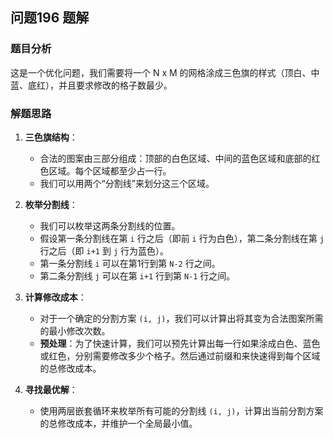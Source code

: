 ## 问题196 题解

### 题目分析

这是一个优化问题，我们需要将一个 N x M 的网格涂成三色旗的样式（顶白、中蓝、底红），并且要求修改的格子数最少。

### 解题思路

1.  **三色旗结构**：
    -   合法的图案由三部分组成：顶部的白色区域、中间的蓝色区域和底部的红色区域。每个区域都至少占一行。
    -   我们可以用两个“分割线”来划分这三个区域。

2.  **枚举分割线**：
    -   我们可以枚举这两条分割线的位置。
    -   假设第一条分割线在第 `i` 行之后（即前 `i` 行为白色），第二条分割线在第 `j` 行之后（即 `i+1` 到 `j` 行为蓝色）。
    -   第一条分割线 `i` 可以在第1行到第 `N-2` 行之间。
    -   第二条分割线 `j` 可以在第 `i+1` 行到第 `N-1` 行之间。

3.  **计算修改成本**：
    -   对于一个确定的分割方案 `(i, j)`，我们可以计算出将其变为合法图案所需的最小修改次数。
    -   **预处理**：为了快速计算，我们可以预先计算出每一行如果涂成白色、蓝色或红色，分别需要修改多少个格子。然后通过前缀和来快速得到每个区域的总修改成本。

4.  **寻找最优解**：
    -   使用两层嵌套循环来枚举所有可能的分割线 `(i, j)`，计算出当前分割方案的总修改成本，并维护一个全局最小值。
